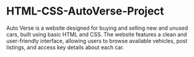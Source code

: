 # HTML-CSS-AutoVerse-Project
Auto Verse is a website designed for buying and selling new and unused cars, built using basic HTML and CSS. The website features a clean and user-friendly interface, allowing users to browse available vehicles, post listings, and access key details about each car.
